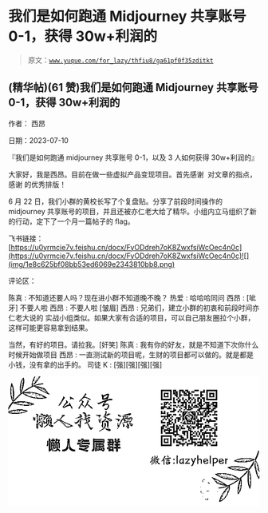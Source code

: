# 我们是如何跑通 Midjourney 共享账号 0-1，获得 30w+利润的

> 原文：[`www.yuque.com/for_lazy/thfiu8/ga61pf0f35zditkt`](https://www.yuque.com/for_lazy/thfiu8/ga61pf0f35zditkt)



## (精华帖)(61 赞)我们是如何跑通 Midjourney 共享账号 0-1，获得 30w+利润的 

作者： 西昂 

日期：2023-07-10 

『我们是如何跑通 midjourney 共享账号 0-1，以及 3 人如何获得 30w+利润的』 

大家好，我是西昂。目前在做一些虚拟产品变现项目。首先感谢  对文章的指点，感谢 的优秀排版！ 

6 月 22 日，我们小群的黄校长写了个复盘贴。分享了前段时间操作的 midjourney 共享账号的项目，并且还被亦仁老大给了精华。小组内立马组织了新的行动，定下了一个月一篇帖子的 flag。 

飞书链接：[https://u0yrmcie7v.feishu.cn/docx/FyODdreh7oK8ZwxfsiWcOec4n0c](https://u0yrmcie7v.feishu.cn/docx/FyODdreh7oK8ZwxfsiWcOec4n0c)![](img/1e8c625bf08bb53ed6069e2343810bb8.png)  

评论区： 

陈真 : 不知道还要人吗？现在进小群不知道晚不晚？ 热爱 : 哈哈哈同问 西昂 : [呲牙] 不要人啦 西昂 : 不要人啦 [皱眉] 西昂 : 兄弟们，建立小群的初衷和前段时间亦仁老大说的 实战小组类似。如果大家有合适的项目，可以自己朋友圈拉个小群，这样可能更容易拿到结果。 

当然，有好的项目。请拉我。[奸笑] 陈真 : 我有你的好友，就是不知道下次你什么时候开始做项目 西昂 : 一直测试新的项目呢，生财的项目都可以做的。就是都是小钱，没有拿的出手的。 司徒 K : [强][强][强][强] 

![](img/894d30a529e7c37bcd3392323c99941c.png)  